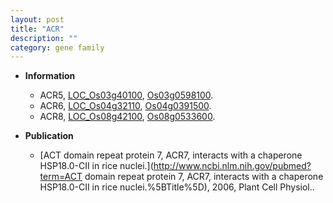 ```yaml
---
layout: post
title: "ACR"
description: ""
category: gene family
---
```


* **Information**  
    + ACR5, [LOC_Os03g40100](http://rice.uga.edu/cgi-bin/ORF_infopage.cgi?orf=LOC_Os03g40100), [Os03g0598100](http://rapdb.dna.affrc.go.jp/viewer/gbrowse_details/irgsp1?name=Os03g0598100).
    + ACR6, [LOC_Os04g32110](http://rice.uga.edu/cgi-bin/ORF_infopage.cgi?orf=LOC_Os04g32110), [Os04g0391500](http://rapdb.dna.affrc.go.jp/viewer/gbrowse_details/irgsp1?name=Os04g0391500).
    + ACR8, [LOC_Os08g42100](http://rice.uga.edu/cgi-bin/ORF_infopage.cgi?orf=LOC_Os08g42100), [Os08g0533600](http://rapdb.dna.affrc.go.jp/viewer/gbrowse_details/irgsp1?name=Os08g0533600).

* **Publication**  
    + [ACT domain repeat protein 7, ACR7, interacts with a chaperone HSP18.0-CII in rice nuclei.](http://www.ncbi.nlm.nih.gov/pubmed?term=ACT domain repeat protein 7, ACR7, interacts with a chaperone HSP18.0-CII in rice nuclei.%5BTitle%5D), 2006, Plant Cell Physiol..


